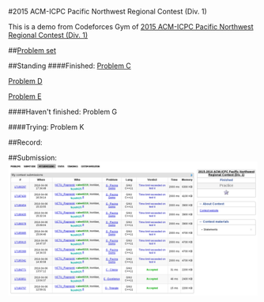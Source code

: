 #2015 ACM-ICPC Pacific Northwest Regional Contest (Div. 1)

This is a demo from Codeforces Gym of [2015 ACM-ICPC Pacific Northwest Regional Contest (Div. 1)](http://www.codeforces.com/gymRegistration/100820/virtual/true)


##[Problem set](Doc/20152016-acmicpc-pacific-northwest-regional-contest-div-1-en.pdf)

##Standing
####Finished:
[Problem C](C-Classy.cpp)

[Problem D](E-Excellence.cpp)

[Problem E](D-Triangle.cpp)

####Haven't finished:
Problem G

####Trying:
Problem K

##Record:

##Submission:
![Record](Doc/record.png)
